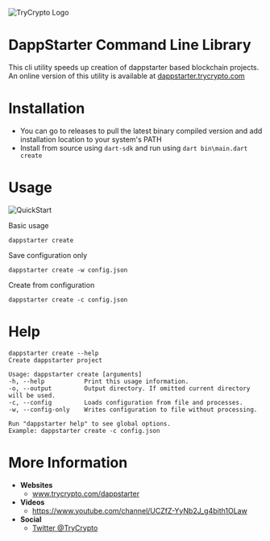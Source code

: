 <p align="center">

![TryCrypto Logo](https://uploads-ssl.webflow.com/5dea4f8b31edea3328b9a0f6/5dea5bbc58e6cbc7d65a5d75_trycrypto_logo.png)

</p>


# DappStarter Command Line Library
This cli utility speeds up creation of dappstarter based blockchain projects. An online version of this utility is available at [dappstarter.trycrypto.com](https://dappstarter.trycrypto.com)

# Installation
- You can go to releases to pull the latest binary compiled version and add installation location to your system's PATH
- Install from source using <code>dart-sdk</code> and run using <code>dart bin\main.dart create</code>

# Usage
![QuickStart](https://www.dropbox.com/s/szm7agbdhe26nw5/2020-02-06_16-29-36.gif?dl=1)

Basic usage 

```
dappstarter create
```

Save configuration only
```
dappstarter create -w config.json
```

Create from configuration
```
dappstarter create -c config.json
```

# Help
```
dappstarter create --help
Create dappstarter project

Usage: dappstarter create [arguments]
-h, --help           Print this usage information.
-o, --output         Output directory. If omitted current directory will be used.
-c, --config         Loads configuration from file and processes.
-w, --config-only    Writes configuration to file without processing.

Run "dappstarter help" to see global options.
Example: dappstarter create -c config.json
```

# More Information
- **Websites**
    - www.trycrypto.com/dappstarter
- **Videos**
    - https://www.youtube.com/channel/UCZfZ-YyNb2J_g4bith1OLaw
- **Social**
    - [Twitter @TryCrypto](https://twitter.com/TryCrypto)
